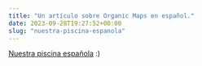 ```yaml
---
title: "Un artículo sobre Organic Maps en español."
date: 2023-09-28T19:27:52+00:00
slug: "nuestra-piscina-espanola"
---
```


[Nuestra piscina española](https://www.elespanol.com/elandroidelibre/aplicaciones/20230909/adios-google-maps-wikiloc-organic-avanzada-apps-mapas-no-necesita-conexion/792421133%5F0.html) :)

